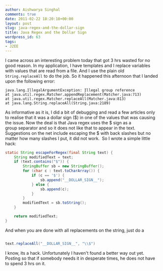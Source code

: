```yaml
---
author: Aishwarya Singhal
comments: true
date: 2011-02-22 18:20:18+00:00
layout: post
slug: java-regex-and-the-dollar-sign
title: Java Regex and the Dollar Sign
wordpress_id: 63
tags:
- J2EE
---
```


I came across an interesting problem today that got 3 hrs wasted for no good reason. In my application, I have templates and I replace variables with values that are read from a file. And I use the plain old `String.replaceAll` to do the job. So it happened this afternoon that I landed upon the following error:

	java.lang.IllegalArgumentException: Illegal group reference	
	at java.util.regex.Matcher.appendReplacement(Matcher.java:713)	
	at java.util.regex.Matcher.replaceAll(Matcher.java:813)	
	at java.lang.String.replaceAll(String.java:2189)

As informative as it is, I did a bit of debugging and read a few articles only to realise that it was a dollar sign ($) in one of the values that was causing the issue. Now the deal is that Java regex uses the $ sign as a group separator and so it does not like that to appear in the text. Suggestions on the net include escaping the $ with back slashes but no matter how many slashes I put, it did not work.  So I wrote a simple little hack:

```java
static String escapeForRegex(final String text) {
	String modifiedText = text;
	if (text.contains("$")) {
		StringBuffer sb = new StringBuffer();
		for (char c : text.toCharArray()) {
			if (c == '$') {
				sb.append("__DOLLAR_SIGN__");
			} else {
				sb.append(c);
			}
		}
		modifiedText = sb.toString();
	}

	return modifiedText;
}
```

And when you are done with all replacements on the string, just do a

```java

text.replaceAll("__DOLLAR_SIGN__", "\\$")

```

I know, its a hack. Unfortunately I haven't found a better way out yet. Posting so that if somebody needs it in desperate times, he does not have to spend 3 hrs on it.
